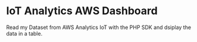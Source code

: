 # IoT Analytics AWS Dashboard
Read my Dataset from AWS Analytics IoT with the PHP SDK and dsiplay the data in a table.
